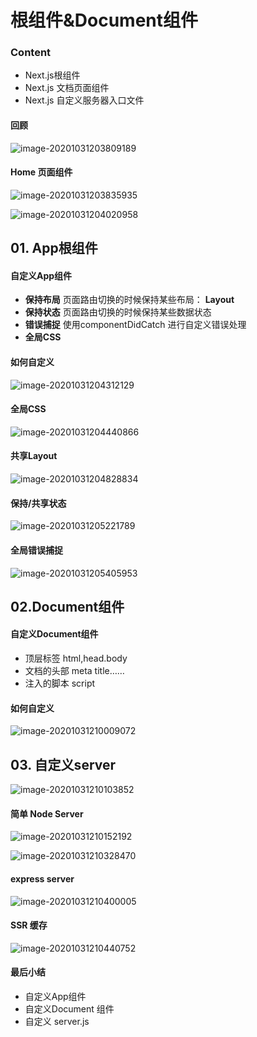 # 根组件&Document组件



### Content

+ Next.js根组件
+ Next.js 文档页面组件
+ Next.js 自定义服务器入口文件



#### 回顾

![image-20201031203809189](./images/image-20201031203809189.png)



#### Home 页面组件

![image-20201031203835935](./images/image-20201031203835935.png)

![image-20201031204020958](./images/image-20201031204020958.png)



## 01. App根组件

#### 自定义App组件

+ **保持布局**    页面路由切换的时候保持某些布局： **Layout**
+ **保持状态**    页面路由切换的时候保持某些数据状态
+ **错误捕捉**    使用componentDidCatch 进行自定义错误处理
+ **全局CSS**



#### 如何自定义

![image-20201031204312129](./images/image-20201031204312129.png)

#### 全局CSS

![image-20201031204440866](./images/image-20201031204440866.png)



#### 共享Layout

![image-20201031204828834](./images/image-20201031204828834.png)



#### 保持/共享状态

![image-20201031205221789](./images/image-20201031205221789.png)

#### 全局错误捕捉

![image-20201031205405953](./images/image-20201031205405953.png)

 

## 02.Document组件

#### 自定义Document组件

+ 顶层标签    html,head.body
+ 文档的头部    meta title……
+ 注入的脚本    script



#### 如何自定义

![image-20201031210009072](./images/image-20201031210009072.png)



## 03. 自定义server

![image-20201031210103852](./images/image-20201031210103852.png)



#### 简单 Node Server

![image-20201031210152192](./images/image-20201031210152192.png)

![image-20201031210328470](./images/image-20201031210328470.png)

####  express server

![image-20201031210400005](./images/image-20201031210400005.png)



#### SSR 缓存

![image-20201031210440752](./images/image-20201031210440752.png)



#### 最后小结

+ 自定义App组件
+ 自定义Document 组件
+ 自定义 server.js

